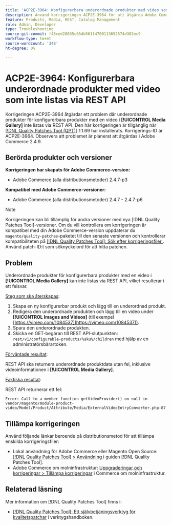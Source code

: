 ```yaml
---
title: 'ACP2E-3964: Konfigurerbara underordnade produkter med video som inte listas via REST API'
description: Använd korrigeringen ACP2E-3964 för att åtgärda Adobe Commerce-problemet där underordnade produkter i konfigurerbara produkter med en video i [!UICONTROL Media Gallery] inte listas via REST API.
feature: Products, Media, REST, Catalog Management
role: Admin, Developer
type: Troubleshooting
source-git-commit: f48ced28035c65db561f4700113652574d302ec9
workflow-type: tm+mt
source-wordcount: '348'
ht-degree: 0%

---
```



# ACP2E-3964: Konfigurerbara underordnade produkter med video som inte listas via REST API

Korrigeringen ACP2E-3964 åtgärdar ett problem där underordnade produkter för konfigurerbara produkter med en video i **[!UICONTROL Media Gallery]** inte listas via REST API. Den här korrigeringen är tillgänglig när [[!DNL Quality Patches Tool (QPT)]](/help/tools/quality-patches-tool/quality-patches-tool-to-self-serve-quality-patches.md) 1.1.69 har installerats. Korrigerings-ID är ACP2E-3964. Observera att problemet är planerat att åtgärdas i Adobe Commerce 2.4.9.

## Berörda produkter och versioner

**Korrigeringen har skapats för Adobe Commerce-version:**

* Adobe Commerce (alla distributionsmetoder) 2.4.7-p3

**Kompatibel med Adobe Commerce-versioner:**

* Adobe Commerce (alla distributionsmetoder) 2.4.7 - 2.4.7-p6

>[!NOTE]
>
>Korrigeringen kan bli tillämplig för andra versioner med nya [!DNL Quality Patches Tool]-versioner. Om du vill kontrollera om korrigeringen är kompatibel med din Adobe Commerce-version uppdaterar du `magento/quality-patches`-paketet till den senaste versionen och kontrollerar kompatibiliteten på [[!DNL Quality Patches Tool]: Sök efter korrigeringsfiler ](https://experienceleague.adobe.com/tools/commerce-quality-patches/index.html?lang=sv-SE). Använd patch-ID:t som söknyckelord för att hitta patchen.

## Problem

Underordnade produkter för konfigurerbara produkter med en video i **[!UICONTROL Media Gallery]** kan inte listas via REST API, vilket resulterar i ett felsvar.

<u>Steg som ska återskapas</u>:

1. Skapa en ny konfigurerbar produkt och lägg till en underordnad produkt.
1. Redigera den underordnade produkten och lägg till en video under **[!UICONTROL Images and Videos]** (till exempel [https://vimeo.com/1084537](https://vimeo.com/1084537)).
1. Spara den underordnade produkten.
1. Skicka en GET-begäran till REST API-slutpunkten: `rest/v1/configurable-products/%sku%/children` med hjälp av en administratörsbärartoken.

<u>Förväntade resultat</u>:

REST API ska returnera underordnade produktdata utan fel, inklusive videoinformationen i **[!UICONTROL Media Gallery]**.

<u>Faktiska resultat</u>:

REST API returnerar ett fel:

```
Error: Call to a member function getVideoProvider() on null in vendor/magento/module-product-video/Model/Product/Attribute/Media/ExternalVideoEntryConverter.php:87
```

## Tillämpa korrigeringen

Använd följande länkar beroende på distributionsmetod för att tillämpa enskilda korrigeringsfiler:

* Lokal användning för Adobe Commerce eller Magento Open Source: [[!DNL Quality Patches Tool] > Användning ](/help/tools/quality-patches-tool/usage.md) i guiden [!DNL Quality Patches Tool].
* Adobe Commerce om molninfrastruktur: [Uppgraderingar och korrigeringar > Tillämpa korrigeringar](https://experienceleague.adobe.com/docs/commerce-cloud-service/user-guide/develop/upgrade/apply-patches.html?lang=sv-SE) i Commerce om molninfrastruktur.

## Relaterad läsning

Mer information om [!DNL Quality Patches Tool] finns i:

* [[!DNL Quality Patches Tool]: Ett självbetjäningsverktyg för kvalitetspatchar](/help/tools/quality-patches-tool/quality-patches-tool-to-self-serve-quality-patches.md) i verktygshandboken.
